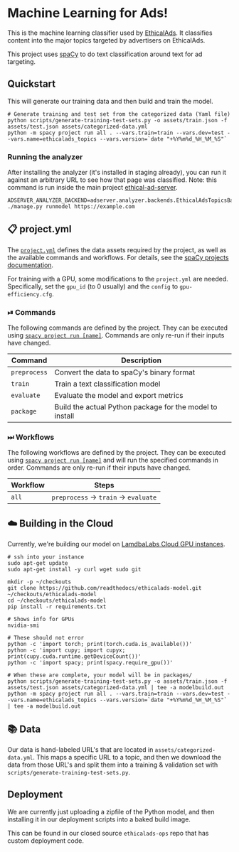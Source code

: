 # Machine Learning for Ads!

This is the machine learning classifier used by [EthicalAds](https://ethicalads.io).
It classifies content into the major topics targeted by advertisers on EthicalAds.

This project uses [spaCy](https://spacy.io) to do text classification around text for ad targeting.


## Quickstart

This will generate our training data and then build and train the model.

    # Generate training and test set from the categorized data (Yaml file)
    python scripts/generate-training-test-sets.py -o assets/train.json -f assets/test.json assets/categorized-data.yml
    python -m spacy project run all . --vars.train=train --vars.dev=test --vars.name=ethicalads_topics --vars.version=`date "+%Y%m%d_%H_%M_%S"`

### Running the analyzer

After installing the analyzer (it's installed in staging already),
you can run it against an arbitrary URL to see how that page was classified.
Note: this command is run inside the main project [ethical-ad-server](https://github.com/readthedocs/ethical-ad-server).

    ADSERVER_ANALYZER_BACKEND=adserver.analyzer.backends.EthicalAdsTopicsBackend ./manage.py runmodel https://example.com


## 📋 project.yml

The [`project.yml`](project.yml) defines the data assets required by the
project, as well as the available commands and workflows. For details, see the
[spaCy projects documentation](https://spacy.io/usage/projects).

For training with a GPU, some modifications to the `project.yml` are needed.
Specifically, set the `gpu_id` (to 0 usually) and the `config` to `gpu-efficiency.cfg`.

### ⏯ Commands

The following commands are defined by the project. They
can be executed using [`spacy project run [name]`](https://spacy.io/api/cli#project-run).
Commands are only re-run if their inputs have changed.

| Command | Description |
| --- | --- |
| `preprocess` | Convert the data to spaCy's binary format |
| `train` | Train a text classification model |
| `evaluate` | Evaluate the model and export metrics |
| `package` | Build the actual Python package for the model to install |

### ⏭ Workflows

The following workflows are defined by the project. They
can be executed using [`spacy project run [name]`](https://spacy.io/api/cli#project-run)
and will run the specified commands in order. Commands are only re-run if their
inputs have changed.

| Workflow | Steps |
| --- | --- |
| `all` | `preprocess` &rarr; `train` &rarr; `evaluate` |


## ☁️ Building in the Cloud

Currently, we're building our model on [LamdbaLabs Cloud GPU instances](https://lambdalabs.com/).

    # ssh into your instance
    sudo apt-get update
    sudo apt-get install -y curl wget sudo git

    mkdir -p ~/checkouts
    git clone https://github.com/readthedocs/ethicalads-model.git ~/checkouts/ethicalads-model
    cd ~/checkouts/ethicalads-model
    pip install -r requirements.txt

    # Shows info for GPUs
    nvidia-smi

    # These should not error
    python -c 'import torch; print(torch.cuda.is_available())'
    python -c 'import cupy; import cupyx; print(cupy.cuda.runtime.getDeviceCount())'
    python -c 'import spacy; print(spacy.require_gpu())'

    # When these are complete, your model will be in packages/
    python scripts/generate-training-test-sets.py -o assets/train.json -f assets/test.json assets/categorized-data.yml | tee -a modelbuild.out
    python -m spacy project run all . --vars.train=train --vars.dev=test --vars.name=ethicalads_topics --vars.version=`date "+%Y%m%d_%H_%M_%S"` | tee -a modelbuild.out


## 📚 Data

Our data is hand-labeled URL's that are located in ``assets/categorized-data.yml``.
This maps a specific URL to a topic,
and then we download the data from those URL's and split them into a training & validation set with ``scripts/generate-training-test-sets.py``.


## Deployment

We are currently just uploading a zipfile of the Python model,
and then installing it in our deployment scripts into a baked build image.

This can be found in our closed source ``ethicalads-ops`` repo that has custom deployment code.
